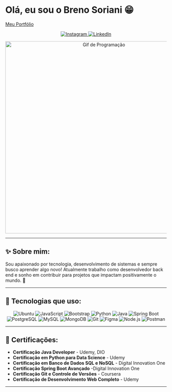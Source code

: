 # Olá, eu sou o Breno Soriani 😁

[Meu Portfólio](https://portiflio1.vercel.app/)

<p align="center">
  <a href="https://www.instagram.com/brenosoriani_/" target="_blank">
    <img src="https://img.shields.io/badge/Instagram-E4405F?style=for-the-badge&logo=instagram&logoColor=white" alt="Instagram">
  </a>
  <a href="https://www.linkedin.com/in/brenosoriani/" target="_blank">
    <img src="https://img.shields.io/badge/LinkedIn-0077B5?style=for-the-badge&logo=linkedin&logoColor=white" alt="LinkedIn">
  </a>
</p>

<p align="center">
  <img src="https://media0.giphy.com/media/v1.Y2lkPTc5MGI3NjExb2M2M211NzJ0ajZ2dTk1c3Z4MmVzMGhnNWg1bHNnbDYzdDRobHZmZiZlcD12MV9pbnRlcm5hbF9naWZfYnlfaWQmY3Q9Zw/6huhKzcdp02onx5Afu/giphy.gif" width="600" alt="Gif de Programação">
</p>

---

## ✨ Sobre mim:

Sou apaixonado por tecnologia, desenvolvimento de sistemas e sempre busco aprender algo novo! Atualmente trabalho como desenvolvedor back end e sonho em contribuir para projetos que impactam positivamente o mundo. 🚀

---

## 🚀 Tecnologias que uso:

<div align="center">
  <img src="https://img.shields.io/badge/Ubuntu-E95420?style=for-the-badge&logo=ubuntu&logoColor=white" alt="Ubuntu">
  <img src="https://img.shields.io/badge/JavaScript-F7DF1E?style=for-the-badge&logo=javascript&logoColor=black" alt="JavaScript">
  <img src="https://img.shields.io/badge/Bootstrap-563D7C?style=for-the-badge&logo=bootstrap&logoColor=white" alt="Bootstrap">
  <img src="https://img.shields.io/badge/python-3670A0?style=for-the-badge&logo=python&logoColor=ffdd54" alt="Python">
  <img src="https://img.shields.io/badge/java-%23ED8B00.svg?style=for-the-badge&logo=openjdk&logoColor=white" alt="Java">
  <img src="https://img.shields.io/badge/spring-%236DB33F.svg?style=for-the-badge&logo=spring&logoColor=white" alt="Spring Boot">
  <img src="https://img.shields.io/badge/PostgreSQL-000?style=for-the-badge&logo=postgresql" alt="PostgreSQL">
  <img src="https://img.shields.io/badge/MySQL-00000F?style=for-the-badge&logo=mysql&logoColor=white" alt="MySQL">
  <img src="https://img.shields.io/badge/MongoDB-%234ea94b.svg?style=for-the-badge&logo=mongodb&logoColor=white" alt="MongoDB">
  <img src="https://img.shields.io/badge/GIT-E44C30?style=for-the-badge&logo=git&logoColor=white" alt="Git">
  <img src="https://img.shields.io/badge/Figma-696969?style=for-the-badge&logo=figma&logoColor=white" alt="Figma">
  <img src="https://img.shields.io/badge/node.js-6DA55F?style=for-the-badge&logo=node.js&logoColor=white" alt="Node.js">
  <img src="https://img.shields.io/badge/Postman-FF6C37.svg?style=for-the-badge&logo=Postman&logoColor=white" alt="Postman">
</div>

---

## 🏅 Certificações:

- **Certificação Java Developer** - Udemy, DIO
- **Certificação em Python para Data Science** - Udemy  
- **Certificação em Banco de Dados SQL e NoSQL** - Digital Innovation One  
- **Certificação Spring Boot Avançado** -Digital Innovation One 
- **Certificação Git e Controle de Versões** - Coursera  
- **Certificação de Desenvolvimento Web Completo** - Udemy 

---


